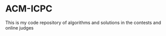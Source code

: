 # ACM-ICPC
This is my code repository of algorithms and solutions in the  contests and online judges
